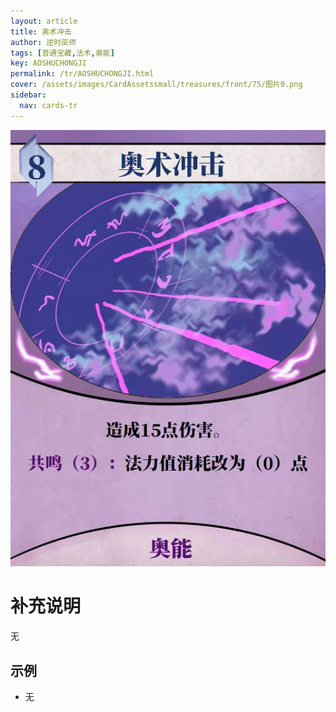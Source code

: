 ```yaml
---
layout: article
title: 奥术冲击
author: 逆时巫师
tags: [普通宝藏,法术,奥能]
key: AOSHUCHONGJI
permalink: /tr/AOSHUCHONGJI.html
cover: /assets/images/CardAssetssmall/treasures/front/75/图片9.png
sidebar:
  nav: cards-tr
---
```

![](/assets/images/CardAssets/treasures/front/75/图片9.png)

# 补充说明
无
## 示例
* 无